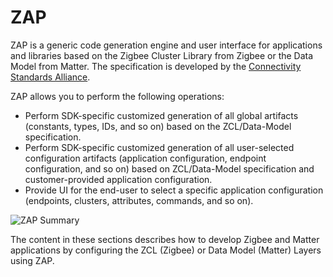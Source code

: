 # ZAP


ZAP is a generic code generation engine and user interface for applications and libraries based on the Zigbee Cluster Library from Zigbee or the Data Model from Matter. The specification is developed by the [Connectivity Standards Alliance](https://csa-iot.org).

ZAP allows you to perform the following operations:
- Perform SDK-specific customized generation of all global artifacts (constants, types, IDs, and so on) based on the ZCL/Data-Model specification.
- Perform SDK-specific customized generation of all user-selected configuration artifacts (application configuration, endpoint configuration, and so on) based on ZCL/Data-Model specification and customer-provided application configuration.
- Provide UI for the end-user to select a specific application configuration (endpoints, clusters, attributes, commands, and so on).

![ZAP Summary](./resources/silicon-labs-zap.png)

The content in these sections describes how to develop Zigbee and Matter applications by configuring the ZCL (Zigbee) or Data Model (Matter) Layers using ZAP.